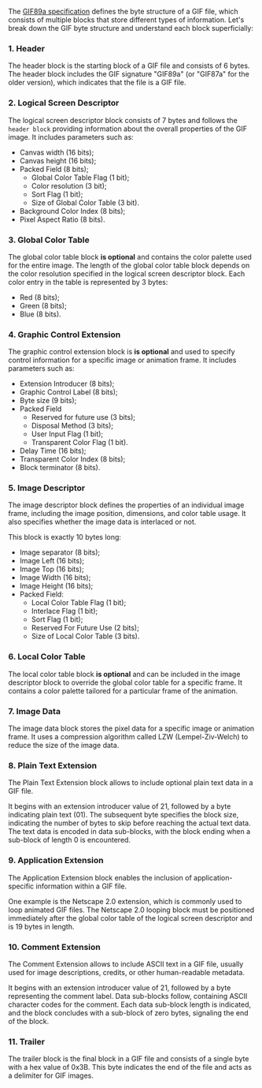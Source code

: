 The  [GIF89a specification](https://www.w3.org/Graphics/GIF/spec-gif89a.txt) defines the byte structure of a GIF file, which consists of multiple blocks that store different types of information. Let's break down the GIF byte structure and understand each block superficially:

### 1. Header

The header block is the starting block of a GIF file and consists of 6 bytes. The header block includes the GIF signature "GIF89a" (or "GIF87a" for the older version), which indicates that the file is a GIF file.

### 2. Logical Screen Descriptor

The logical screen descriptor block consists of 7 bytes and follows the `header block` providing information about the overall properties of the GIF image. It includes parameters such as:

- Canvas width (16 bits);
- Canvas height (16 bits);
- Packed Field (8 bits);
    - Global Color Table Flag (1 bit);
    - Color resolution (3 bit);
    - Sort Flag (1 bit);
    - Size of Global Color Table (3 bit).
- Background Color Index (8 bits);
- Pixel Aspect Ratio (8 bits).

### 3. Global Color Table

The global color table block **is optional** and contains the color palette used for the entire image. The length of the global color table block depends on the color resolution specified in the logical screen descriptor block. Each color entry in the table is represented by 3 bytes: 

- Red (8 bits);
- Green (8 bits);
- Blue (8 bits).

### 4. Graphic Control Extension

The graphic control extension block is **is optional** and used to specify control information for a specific image or animation frame. It includes parameters such as:

- Extension Introducer (8 bits);
- Graphic Control Label (8 bits);
- Byte size (9 bits);
- Packed Field
    - Reserved for future use (3 bits);
    - Disposal Method (3 bits);
    - User Input Flag (1 bit);
    - Transparent Color Flag (1 bit).
- Delay Time (16 bits);
- Transparent Color Index (8 bits);
- Block terminator (8 bits).

### 5. Image Descriptor

The image descriptor block defines the properties of an individual image frame, including the image position, dimensions, and color table usage. It also specifies whether the image data is interlaced or not.

This block is exactly 10 bytes long:

- Image separator (8 bits);
- Image Left (16 bits);
- Image Top (16 bits);
- Image Width (16 bits);
- Image Height (16 bits);
- Packed Field:
    - Local Color Table Flag (1 bit);
    - Interlace Flag (1 bit);
    - Sort Flag (1 bit);
    - Reserved For Future Use (2 bits);
    - Size of Local Color Table (3 bits).

### 6. Local Color Table

The local color table block **is optional** and can be included in the image descriptor block to override the global color table for a specific frame. It contains a color palette tailored for a particular frame of the animation.

### 7. Image Data

The image data block stores the pixel data for a specific image or animation frame. It uses a compression algorithm called LZW (Lempel-Ziv-Welch) to reduce the size of the image data.

### 8. Plain Text Extension

The Plain Text Extension block allows to include optional plain text data in a GIF file. 

It begins with an extension introducer value of 21, followed by a byte indicating plain text (01). The subsequent byte specifies the block size, indicating the number of bytes to skip before reaching the actual text data. The text data is encoded in data sub-blocks, with the block ending when a sub-block of length 0 is encountered.

### 9. Application Extension

The Application Extension block enables the inclusion of application-specific information within a GIF file.

One example is the Netscape 2.0 extension, which is commonly used to loop animated GIF files. The Netscape 2.0 looping block must be positioned immediately after the global color table of the logical screen descriptor and is 19 bytes in length.


### 10. Comment Extension

The Comment Extension allows to include ASCII text in a GIF file, usually used for image descriptions, credits, or other human-readable metadata. 

It begins with an extension introducer value of 21, followed by a byte representing the comment label. Data sub-blocks follow, containing ASCII character codes for the comment. Each data sub-block length is indicated, and the block concludes with a sub-block of zero bytes, signaling the end of the block.

### 11. Trailer

The trailer block is the final block in a GIF file and consists of a single byte with a hex value of 0x3B. This byte indicates the end of the file and acts as a delimiter for GIF images.
